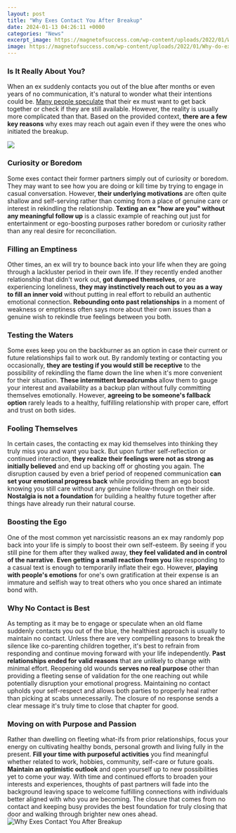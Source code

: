 ```yaml
---
layout: post
title: "Why Exes Contact You After Breakup"
date: 2024-01-13 04:26:11 +0000
categories: "News"
excerpt_image: https://magnetofsuccess.com/wp-content/uploads/2022/01/Why-do-exes-contact-you-out-of-the-blue-1024x576.png
image: https://magnetofsuccess.com/wp-content/uploads/2022/01/Why-do-exes-contact-you-out-of-the-blue-1024x576.png
---
```


### Is It Really About You?
When an ex suddenly contacts you out of the blue after months or even years of no communication, it's natural to wonder what their intentions could be. [Many people speculate](https://fistore.mysenprints.com/collection/abalos) that their ex must want to get back together or check if they are still available. However, the reality is usually more complicated than that. Based on the provided context, **there are a few key reasons** why exes may reach out again even if they were the ones who initiated the breakup. 

![](https://i.pinimg.com/736x/ae/0f/cf/ae0fcf08a417646360bb0a2c6a238bbf.jpg)
### Curiosity or Boredom
Some exes contact their former partners simply out of curiosity or boredom. They may want to see how you are doing or kill time by trying to engage in casual conversation. However, **their underlying motivations** are often quite shallow and self-serving rather than coming from a place of genuine care or interest in rekindling the relationship. **Texting an ex "how are you" without any meaningful follow up** is a classic example of reaching out just for entertainment or ego-boosting purposes rather boredom or curiosity rather than any real desire for reconciliation.
### Filling an Emptiness 
Other times, an ex will try to bounce back into your life when they are going through a lackluster period in their own life. If they recently ended another relationship that didn't work out, **got dumped themselves**, or are experiencing loneliness, **they may instinctively reach out to you as a way to fill an inner void** without putting in real effort to rebuild an authentic emotional connection. **Rebounding onto past relationships** in a moment of weakness or emptiness often says more about their own issues than a genuine wish to rekindle true feelings between you both.
### Testing the Waters
Some exes keep you on the backburner as an option in case their current or future relationships fail to work out. By randomly texting or contacting you occasionally, **they are testing if you would still be receptive** to the possibility of rekindling the flame down the line when it's more convenient for their situation. **These intermittent breadcrumbs** allow them to gauge your interest and availability as a backup plan without fully committing themselves emotionally. However, **agreeing to be someone's fallback option** rarely leads to a healthy, fulfilling relationship with proper care, effort and trust on both sides.
### Fooling Themselves 
In certain cases, the contacting ex may kid themselves into thinking they truly miss you and want you back. But upon further self-reflection or continued interaction, **they realize their feelings were not as strong as initially believed** and end up backing off or ghosting you again. The disruption caused by even a brief period of reopened communication **can set your emotional progress back** while providing them an ego boost knowing you still care without any genuine follow-through on their side. **Nostalgia is not a foundation** for building a healthy future together after things have already run their natural course.
### Boosting the Ego 
One of the most common yet narcissistic reasons an ex may randomly pop back into your life is simply to boost their own self-esteem. By seeing if you still pine for them after they walked away, **they feel validated and in control of the narrative**. **Even getting a small reaction from you** like responding to a casual text is enough to temporarily inflate their ego. However, **playing with people's emotions** for one's own gratification at their expense is an immature and selfish way to treat others who you once shared an intimate bond with.
### Why No Contact is Best
As tempting as it may be to engage or speculate when an old flame suddenly contacts you out of the blue, the healthiest approach is usually to maintain no contact. Unless there are very compelling reasons to break the silence like co-parenting children together, it's best to refrain from responding and continue moving forward with your life independently. **Past relationships ended for valid reasons** that are unlikely to change with minimal effort. Reopening old wounds **serves no real purpose** other than providing a fleeting sense of validation for the one reaching out while potentially disruption your emotional progress. Maintaining no contact upholds your self-respect and allows both parties to properly heal rather than picking at scabs unnecessarily. The closure of no response sends a clear message it's truly time to close that chapter for good.
### Moving on with Purpose and Passion
Rather than dwelling on fleeting what-ifs from prior relationships, focus your energy on cultivating healthy bonds, personal growth and living fully in the present. **Fill your time with purposeful activities** you find meaningful whether related to work, hobbies, community, self-care or future goals. **Maintain an optimistic outlook** and open yourself up to new possibilities yet to come your way. With time and continued efforts to broaden your interests and experiences, thoughts of past partners will fade into the background leaving space to welcome fulfilling connections with individuals better aligned with who you are becoming. The closure that comes from no contact and keeping busy provides the best foundation for truly closing that door and walking through brighter new ones ahead.
![Why Exes Contact You After Breakup](https://magnetofsuccess.com/wp-content/uploads/2022/01/Why-do-exes-contact-you-out-of-the-blue-1024x576.png)